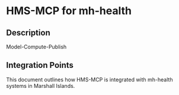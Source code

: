 # HMS-MCP for mh-health

## Description

Model-Compute-Publish

## Integration Points

This document outlines how HMS-MCP is integrated with mh-health systems in Marshall Islands.
